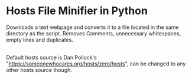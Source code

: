 <h1>Hosts File Minifier in Python</h1>
Downloads a text webpage and converts it to a file located in the same directory as the script. Removes Comments, unnecessary whitespaces, empty lines and duplicates.<br><br>

Default hosts source is Dan Pollock's "https://someonewhocares.org/hosts/zero/hosts", can be changed to any other hosts source though.<br>
